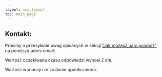 ```yaml
---
layout: acc_layout
toc: main_page
---
```



## Kontakt:

Prosimy o przesyłanie uwag opisanych w sekcji ["Jak możesz nam pomóc?"](https://rzs.edu.pl/info/#jak-możesz-nam-pomóc) na poniższy adres email:


<script type="text/javascript"><!--
var user = "admin";
var domain = "rzs.edu.pl";
document.write(user + "(at)" + domain);
// --></script>



Wartość oczekiwana czasu odpowiedzi wynosi 2 dni.

Wartość wariancji nie zostanie upubliczniona.
